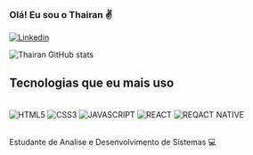 

### Olá! Eu sou o Thairan ✌️

[![Linkedin](https://img.shields.io/badge/LinkedIn-0077B5?style=for-the-badge&logo=linkedin&logoColor=white)](https://www.linkedin.com/in/thairan-santos-a47b1b149/)

![Thairan GitHub stats](https://github-readme-stats.vercel.app/api?username=Thairan94&show_icons=true&theme=cobalt)

## Tecnologias que eu mais uso 

<div style = "display: inline-block"><br/>
    <img align="center" alt="HTML5" src="https://img.shields.io/badge/HTML5-E34F26?style=for-the-badge&logo=html5&logoColor=white" />
    <img align="center" alt="CSS3" src="https://img.shields.io/badge/CSS3-1572B6?style=for-the-badge&logo=css3&logoColor=white" />
    <img align="center" alt="JAVASCRIPT" src="https://img.shields.io/badge/JavaScript-323330?style=for-the-badge&logo=javascript&logoColor=F7DF1E" />
    <img align="center" alt="REACT" src="https://img.shields.io/badge/React-20232A?style=for-the-badge&logo=react&logoColor=61DAFB" />
    <img align="center" alt="REQACT NATIVE" src="https://img.shields.io/badge/React_Native-20232A?style=for-the-badge&logo=react&logoColor=61DAFB" />
</div> </br><br>

Estudante de Analise e Desenvolvimento de Sistemas 💻

